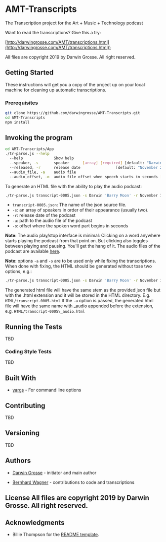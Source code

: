 # AMT-Transcripts
The Transcription project for the Art + Music + Technology podcast

Want to read the transcriptions? Give this a try:

[http://darwingrosse.com/AMT/transcriptions.html](http://darwingrosse.com/AMT/transcriptions.html))

All files are copyright 2019 by Darwin Grosse. All right reserved.

## Getting Started

These instructions will get you a copy of the project up on your local machine for cleaning up automatic transcriptions.

### Prerequisites

```bash
git clone https://github.com/darwingrosse/AMT-Transcripts.git
cd AMT-Transcripts
npm install
```

## Invoking the program
```bash
cd AMT-Transcripts/App
./tr-parse.js --help
  --help              Show help                                        [boolean]
  --speaker, -s       speaker      [array] [required] [default: "Darwin Grosse"]
  --released, -r      release date                [default: "November 25, 2019"]
  --audio_file, -a    audio file
  --audio_offset, -o  audio file offset when speech starts in seconds [float]
```

To generate an HTML file with the ability to play the audio podcast:

```bash
./tr-parse.js transcript-0005.json -s Darwin 'Barry Moon' -r November 10, 2013 -a path_to_podcast_audio/Podcast_005_BMoon.mp3 -o 6.1
```
* `transcript-0005.json`: The name of the json source file.
* `-s`: an array of speakers in order of their appearance (usually two).
* `-r`: release date of the podcast
* `-a`: path to the audio file of the podcast
* `-o`: offset where the spoken word part begins in seconds

**Note**: The audio play/stop interface is minimal: Clicking on a word anywhere starts playing the podcast from that point on. But clicking also toggles between playing and pausing. You'll get the hang of it. The audio files of the podcast are available [here](http://artmusictech.libsyn.com/).

**Note**: options `-a` and `-o` are to be used only while fixing the transcriptions.
When done with fixing, the HTML should be generated without tose two options,
e.g.:

```bash
./tr-parse.js transcript-0005.json -s Darwin 'Barry Moon' -r November 10, 2013
```

The generated html file will have the same stem as the provided json file but with the
.html extension and it will be stored in the HTML directory. E.g. 
`HTML/transcript-0005.html`
If the `-a` option is passed, the generated html file will have the same name with \_audio
appended before the extension, e.g. `HTML/transcript-0005\_audio.html`

## Running the Tests

TBD

### Coding Style Tests

TBD

## Built With

* [yargs](https://github.com/yargs/yargs) - For command line options

## Contributing

TBD

## Versioning

TBD

## Authors

* [Darwin Grosse](http://www.darwingrosse.com/) - initiator and main author

* [Bernhard Wagner](http://bernhardwagner.net) - contributions to code and transcriptions

## License All files are copyright 2019 by Darwin Grosse. All right reserved.

## Acknowledgments

* Billie Thompson for the [README template](https://gist.github.com/PurpleBooth).
